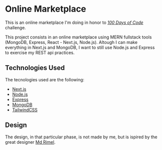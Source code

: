 # **Online Marketplace**

This is an online marketplace I'm doing in honor to _[100 Days of Code](https://www.100daysofcode.com/)_ challenge.

This project consists in an online marketplace using MERN fullstack tools (MongoDB, Express, React - Next.js, Node.js). Altough I can make everything in Next.js and MongoDB, I want to still use Node.js and Express to exercise my REST api practices.

## Technologies Used

The tecnologies used are the following:

- [Next.js](https://nextjs.org/)
- [Node.js](https://nodejs.org/en)
- [Express](https://expressjs.com/)
- [MongoDB](https://www.mongodb.com/)
- [TailwindCSS](https://tailwindcss.com/)

## Design

The design, in that particular phase, is not made by me, but is ispired by the great designer [Md Rimel](https://dribbble.com/mdrimel15).
